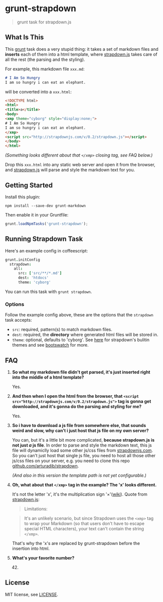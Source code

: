 # grunt-strapdown

> grunt task for strapdown.js

## What Is This
This [grunt](http://gruntjs.com/) task does a very stupid thing: it takes a set of markdown files and **inserts** each of them into a html template, where [strapdown.js][strapdown.github] takes care of all the rest (the parsing and the styling).

For example, this markdown file `xxx.md`:
```markdown
# I Am So Hungry
I am so hungry i can eat an elephant.
```
will be converted into a `xxx.html`:
```html
<!DOCTYPE html>
<html>
<title>a</title>
<body>
<xmp theme="cyborg" style="display:none;">
# I Am So Hungry
I am so hungry i can eat an elephant.
</xmp>
<script src="http://strapdownjs.com/v/0.2/strapdown.js"></script>
</body>
</html>
```
*(Something looks different about that `</xmp>` closing tag, see FAQ below.)*

Drop this `xxx.html` into any static web server and open it from the browser, and [strapdown.js][strapdown.github] will parse and style the markdown text for you.

## Getting Started
Install this plugin:
```shell
npm install --save-dev grunt-markdown
```
Then enable it in your Gruntfile:
```js
grunt.loadNpmTasks('grunt-strapdown');
```

## Running Strapdown Task
Here's an example config in coffeescript:
```coffeescript
grunt.initConfig
  strapdown:
    all:
      src: ['src/**/*.md']
      dest: 'htdocs'
      theme: 'cyborg'
```
You can run this task with `grunt strapdown`.

### Options
Follow the example config above, these are the options that the `strapdown` task accepts:

* `src`: required, pattern(s) to match markdown files.
* `dest`: required, the **directory** where generated html files will be stored in.
* `theme`: optional, defaults to 'cyborg'. See [here](https://github.com/arturadib/strapdown/tree/gh-pages/v/0.2/themes) for strapdown's bulitin themes and see [bootswatch][bootswatch] for more.

## FAQ
1.  **So what my markdown file didn't get parsed, it's just inserted right into the middle of a html template?**

    Yes.

2.  **And then when I open the html from the browser, that `<script src="http://strapdownjs.com/v/0.2/strapdown.js">` tag is gonna get downloaded, and it's gonna do the parsing and styling for me?**

    Yes.

3.  **So i have to download a js file from somewhere else, that sounds weird and slow, why can't i just host that js file on my own server?**

    You can, but it's a little bit more complicated, **because strapdown.js is not just *a* js file**. In order to parse and style the markdown text, this js file will dynamiclly load some other js/css files from [strapdownjs.com][strapdown.com]. So you can't just host that single js file, you need to host all those other js/css files on your server, e.g. you need to clone this repo [github.com/arturadib/strapdown][strapdown.github].

    *(And also in this version the template path is not yet configurable.)*

4.  **Oh, what about that `</xmp>` tag in the example? The 'x' looks different.**

    It's not the letter 'x', it's the multiplication sign '×'([wiki](http://en.wikipedia.org/wiki/Multiplication_sign)). Quote from [strapdown.js][strapdown.github]:

      > Limitations:

      > It's an unlikely scenario, but since Strapdown uses the `<xmp>` tag to wrap your Markdown (so that users don't have to escape special HTML characters), your text can't contain the string `</xmp>`.

    That's why the 'x's are replaced by grunt-strapdown before the insertion into html.

5.  **What's your favorite number?**

    42.

## License
MIT license, see [LICENSE](LICENSE).


[strapdown.com]: http://strapdownjs.com
[strapdown.github]: https://github.com/arturadib/strapdown
[bootswatch]: https://github.com/thomaspark/bootswatch/
